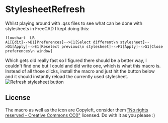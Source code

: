 # StylesheetRefresh
Whilst playing around with .qss files to see what can be done with stylesheets in FreeCAD I kept doing this:
```mermaid
flowchart  LR
A1[Edit]-->B1[Preferences]-->C1[Select different\n stylesheet]-->D1[Apply]-->E1[Reselect previous\n stylesheet]-->F1[Apply]-->G1[Close preferences\n window]
```
Which gets old really fast so I figured there should be a better way, I couldn't find one but I could and did write one, which is what this macro is.
Instead of all those clicks, install the macro and just hit the button below and it should instantly reload the currently used stylesheet.
![Refresh stylesheet button](https://svgur.com/i/vLj.svg)

## License
The macro as well as the icon are Copyleft, consider them ["No rights reserved - Creative Commons CC0"](https://creativecommons.org/share-your-work/public-domain/cc0/) licensed. Do with it as you please :)
